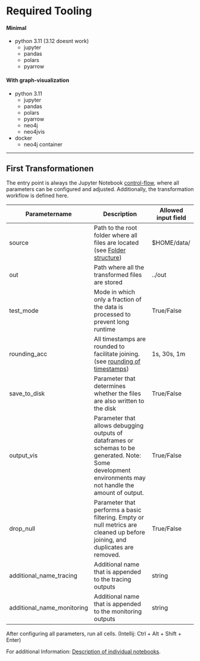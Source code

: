 # Required Tooling

#### Minimal

* python 3.11 (3.12 doesnt work)
    * jupyter
    * pandas
    * polars
    * pyarrow

#### With graph-visualization

* python 3.11
    * jupyter
    * pandas
    * polars
    * pyarrow
    * neo4j
    * neo4jvis
* docker
    * neo4j container

___

## First Transformationen

The entry point is always the Jupyter Notebook [control-flow](../../src/control-flow.ipynb), where all parameters can be configured and adjusted. Additionally, the transformation workflow is defined here.

| Parametername              | Description                                                                                                                                                                       | Allowed  input field |
|----------------------------|------------------------------------------------------------------------------------------------------------------------------------------------------------------------------------|------------------------|
| source                     | Path to the root folder where all files are located (see [Folder structure](folder-struc.md))                                                                                   | $HOME/data/            |
| out                        | Path where all the transformed files are stored                                                                                                                 | ../out                 |
| test_mode                  | Mode in which only a fraction of the data is processed to prevent long runtime                                                                                | True/False             |
| rounding_acc               | All timestamps are rounded to facilitate joining. (see [rounding of timestamps](rounding-identifiers.md))                                                              | 1s, 30s, 1m            |
| save_to_disk               | Parameter that determines whether the files are also written to the disk                                                                                             | True/False             |
| output_vis                 | Parameter that allows debugging outputs of dataframes or schemas to be generated. Note: Some development environments may not handle the amount of output. | True/False             |
| drop_null                  | Parameter that performs a basic filtering. Empty or null metrics are cleaned up before joining, and duplicates are removed.                                 | True/False             |
| additional_name_tracing    | Additional name that is appended to the tracing outputs                                                                                                                      | string                 |
| additional_name_monitoring | Additional name that is appended to the monitoring outputs                                                                                                                   | string                 |


After configuring all parameters, run all cells. (Intellij: Ctrl + Alt + Shift + Enter)

For additional Information: [Description of individual notebooks](documentation.md).
